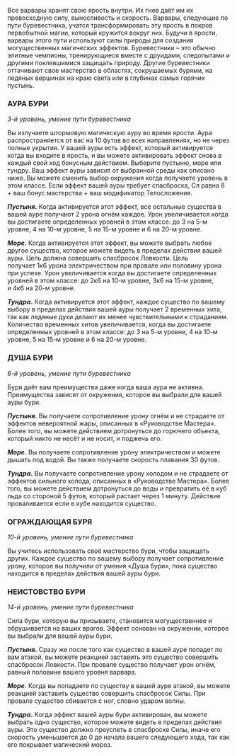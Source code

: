 Все варвары хранят свою ярость внутри. Их гнев даёт им их превосходную силу, выносливость и скорость. Варвары, следующие по пути буревестника, учатся трансформировать эту ярость в покров первобытной магии, который кружится вокруг них. Будучи в ярости, варвары этого пути используют силы природы для создания могущественных магических эффектов. Буревестники – это обычно элитные чемпионы, тренирующиеся вместе с друидами, следопытами и другими поклявшимися защищать природу. Другие буревестники оттачивают свое мастерство в областях, сокрушаемых бурями, на ледяных вершинах на краю света или в глубинах самых горячих пустынь.

  

### АУРА БУРИ

_3-й уровень, умение пути буревестника_

Вы излучаете штормовую магическую ауру во время ярости. Аура распространяется от вас на 10 футов во всех направлениях, но не через полные укрытия. У вашей ауры есть эффект, который активируется когда вы входите в ярость, и вы можете активировать эффект снова в каждый свой ход бонусным действием. Выберите пустыню, море или тундру. Ваш эффект ауры зависит от выбранной среды как описано ниже. Вы можете сменить выбор окружения когда получаете уровень в этом классе. Если эффект вашей ауры требует спасброска, Сл равна 8 + ваш бонус мастерства + ваш модификатор Телосложения.

**_Пустыня_.** Когда активируется этот эффект, все остальные существа в вашей ауре получают 2 урона огнём каждое. Урон увеличивается когда вы достигаете определенных уровней в этом классе: до 3 на 5-м уровне, 4 на 10-м уровне, 5 на 15-м уровне и 6 на 20-м уровне.

**_Море_.** Когда активируется этот эффект, вы можете выбрать любое другое существо, которое можете видеть в пределах действия вашей ауры. Цель должна совершить спасбросок Ловкости. Цель получает 1к6 урона электричеством при провале или половину урона при успехе. Урон увеличивается когда вы достигаете определенных уровней в этом классе: до 2к6 на 10-м уровне, 3к6 на 15-м уровне, и 4к6 на 20-м уровне.

**_Тундра_.** Когда активируется этот эффект, каждое существо по вашему выбору в пределах действия вашей ауры получает 2 временных хита, так как ледяные духи делают их менее чувствительными к страданиям. Количество временных хитов увеличивается, когда вы достигаете определенных уровней в этом классе: до 3 на 5-м уровне, 4 на 10-м уровне, 5 на 15-м уровне и 6 на 20-м уровне.

  

### ДУША БУРИ

_6-й уровень, умение пути буревестника_

Буря даёт вам преимущества даже когда ваша аура не активна. Преимущества зависят от окружения, которое вы выбрали для вашей ауры бури.

**_Пустыня_.** Вы получаете сопротивление урону огнём и не страдаете от эффектов невероятной жары, описанных в «Руководстве Мастера». Более того, вы можете действием дотронуться до горючего объекта, который никто не несёт и не носит, и поджечь его.

**_Море_.** Вы получаете сопротивление урону электричеством и можете дышать под водой. Вы также получаете скорость плавания 30 футов.

**_Тундра_.** Вы получаете сопротивление урону холодом и не страдаете от эффектов сильного холода, описанных в «Руководстве Мастера». Более того, вы можете действием дотронуться до воды и превратить её в куб льда со стороной 5 футов, который растает через 1 минуту. Действие проваливается если в кубе находится существо.

  

### ОГРАЖДАЮЩАЯ БУРЯ

_10-й уровень, умение пути буревестника_

Вы учитесь использовать своё мастерство бури, чтобы защищать других. Каждое существо по вашему выбору получает сопротивление урону, которое вы получили от умения «Душа бури», пока существо находится в пределах действия вашей ауры бури.

  

### НЕИСТОВСТВО БУРИ

_14-й уровень, умение пути буревестника_

Сила бури, которую вы призываете, становится могущественнее и обрушивается на ваших врагов. Эффект основан на окружении, которое вы выбрали для вашей ауры бури.

**_Пустыня_.** Сразу же после того как существо в вашей ауре попадет по вам атакой, вы можете реакцией заставить это существо совершить спасбросок Ловкости. При провале существо получает урон огнём, равный половине вашего уровня варвара.

**_Море_.** Когда вы попадаете по существу в вашей ауре атакой, вы можете реакцией заставить существо совершить спасбросок Силы. При провале существо сбивается с ног, словно ударом волны.

**_Тундра_.** Когда эффект вашей ауры бури активирован, вы можете выбрать одно существо, которое можете видеть в пределах действия ауры. Это существо должно преуспеть в спасброске Силы, иначе его скорость уменьшается до 0 до начала вашего следующего хода, так как его покрывает магический мороз.